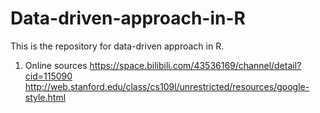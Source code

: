 # Data-driven-approach-in-R
This is the repository for data-driven approach in R.
1. Online sources
https://space.bilibili.com/43536169/channel/detail?cid=115090
http://web.stanford.edu/class/cs109l/unrestricted/resources/google-style.html
